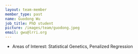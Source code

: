 ```yaml
---
layout: team-member
member_type: past
name: Guodong Wu
job_title: PhD student
picture: /images/team/guodong.jpeg
email: gwu@lrri.org
---
```


- Areas of Interest: Statistical Genetics, Penalized Regression
